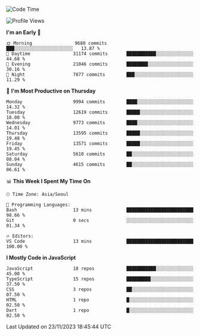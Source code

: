 <!--START_SECTION:waka-->
![Code Time](http://img.shields.io/badge/Code%20Time-5%2C379%20hrs%2030%20mins-blue)

![Profile Views](http://img.shields.io/badge/Profile%20Views-1-blue)

**I'm an Early 🐤** 

```text
🌞 Morning                9680 commits        ███░░░░░░░░░░░░░░░░░░░░░░   13.87 % 
🌆 Daytime                31174 commits       ███████████░░░░░░░░░░░░░░   44.68 % 
🌃 Evening                21046 commits       ████████░░░░░░░░░░░░░░░░░   30.16 % 
🌙 Night                  7877 commits        ███░░░░░░░░░░░░░░░░░░░░░░   11.29 % 
```
📅 **I'm Most Productive on Thursday** 

```text
Monday                   9994 commits        ████░░░░░░░░░░░░░░░░░░░░░   14.32 % 
Tuesday                  12619 commits       █████░░░░░░░░░░░░░░░░░░░░   18.08 % 
Wednesday                9773 commits        ████░░░░░░░░░░░░░░░░░░░░░   14.01 % 
Thursday                 13595 commits       █████░░░░░░░░░░░░░░░░░░░░   19.48 % 
Friday                   13571 commits       █████░░░░░░░░░░░░░░░░░░░░   19.45 % 
Saturday                 5610 commits        ██░░░░░░░░░░░░░░░░░░░░░░░   08.04 % 
Sunday                   4615 commits        ██░░░░░░░░░░░░░░░░░░░░░░░   06.61 % 
```


📊 **This Week I Spent My Time On** 

```text
🕑︎ Time Zone: Asia/Seoul

💬 Programming Languages: 
Bash                     13 mins             █████████████████████████   98.66 % 
Git                      0 secs              ░░░░░░░░░░░░░░░░░░░░░░░░░   01.34 % 

🔥 Editors: 
VS Code                  13 mins             █████████████████████████   100.00 % 
```

**I Mostly Code in JavaScript** 

```text
JavaScript               18 repos            ███████████░░░░░░░░░░░░░░   45.00 % 
TypeScript               15 repos            █████████░░░░░░░░░░░░░░░░   37.50 % 
CSS                      3 repos             ██░░░░░░░░░░░░░░░░░░░░░░░   07.50 % 
HTML                     1 repo              █░░░░░░░░░░░░░░░░░░░░░░░░   02.50 % 
Dart                     1 repo              █░░░░░░░░░░░░░░░░░░░░░░░░   02.50 % 
```




 Last Updated on 23/11/2023 18:45:44 UTC
<!--END_SECTION:waka-->
